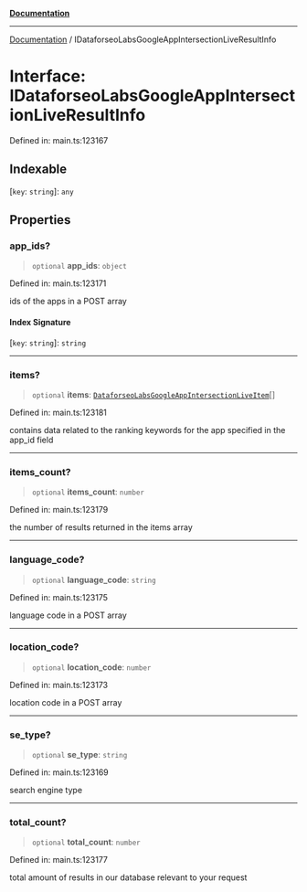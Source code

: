 [**Documentation**](../README.md)

***

[Documentation](../README.md) / IDataforseoLabsGoogleAppIntersectionLiveResultInfo

# Interface: IDataforseoLabsGoogleAppIntersectionLiveResultInfo

Defined in: main.ts:123167

## Indexable

\[`key`: `string`\]: `any`

## Properties

### app\_ids?

> `optional` **app\_ids**: `object`

Defined in: main.ts:123171

ids of the apps in a POST array

#### Index Signature

\[`key`: `string`\]: `string`

***

### items?

> `optional` **items**: [`DataforseoLabsGoogleAppIntersectionLiveItem`](../classes/DataforseoLabsGoogleAppIntersectionLiveItem.md)[]

Defined in: main.ts:123181

contains data related to the ranking keywords for the app specified in the app_id field

***

### items\_count?

> `optional` **items\_count**: `number`

Defined in: main.ts:123179

the number of results returned in the items array

***

### language\_code?

> `optional` **language\_code**: `string`

Defined in: main.ts:123175

language code in a POST array

***

### location\_code?

> `optional` **location\_code**: `number`

Defined in: main.ts:123173

location code in a POST array

***

### se\_type?

> `optional` **se\_type**: `string`

Defined in: main.ts:123169

search engine type

***

### total\_count?

> `optional` **total\_count**: `number`

Defined in: main.ts:123177

total amount of results in our database relevant to your request

